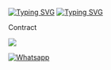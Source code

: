 [![Typing SVG](https://readme-typing-svg.herokuapp.com?color=%23FF0000&lines=Assalamu+Alaikum)](https://git.io/typing-svg)
[![Typing SVG](https://readme-typing-svg.herokuapp.com?color=%23FF0000&lines=Welcome+To+My+Github)](https://git.io/typing-svg)

<a> Contract <a>

[![](https://img.shields.io/badge/Facebook-blue?logo=Facebook&logoColor=blue&labelColor=white)](https://www.facebook.com/T4R0X)

[![Whatsapp](https://img.shields.io/badge/Whatsapp-Mr.SxR-deepgreen?style=flat-square&logo=whatsapp)](https://wa.me/+8801858094178)
